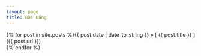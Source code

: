 ```yaml
---
layout: page
title: Bài Đăng
---
```


{% for post in site.posts %}{{ post.date | date_to_string }} &raquo; [ {{ post.title }} ]({{ post.url }})  
{% endfor %}